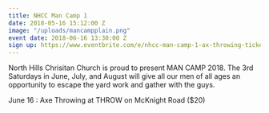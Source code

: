```yaml
---
title: NHCC Man Camp 1
date: 2018-05-16 15:12:00 Z
image: "/uploads/mancampplain.png"
event date: 2018-06-16 13:30:00 Z
sign up: https://www.eventbrite.com/e/nhcc-man-camp-1-ax-throwing-tickets-46150295777
---
```


North Hills Chrisitan Church is proud to present MAN CAMP 2018. The 3rd Saturdays in June, July, and August will give all our men of all ages an opportunity to escape the yard work and gather with the guys.

June 16 : Axe Throwing at THROW on McKnight Road ($20)


